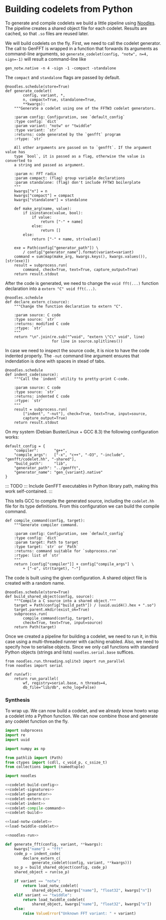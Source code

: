 # Building codelets from Python

To generate and compile codelets we build a little pipeline using [Noodles](http://noodles.rtfd.io). The pipeline creates a shared object file for each codelet. Results are cached, so that `.so` files are reused later.

We will build codelets on the fly. First, we need to call the codelet generator. The call to GenFFT is wrapped in a function that forwards its arguments as command-line arguments, so `generate_codelet(config, "notw", n=4, sign=-1)` will result a command-line like

```
gen_notw.native -n 4 -sign -1 -compact -standalone
```

The `compact` and `standalone` flags are passed by default.

``` {.python #codelet-generator}
@noodles.schedule(store=True)
def generate_codelet(
        config, variant, *,
        n, compact=True, standalone=True,
        **kwargs):
    """Generate a codelet using one of the FFTW3 codelet generators.

    :param config: Configuration, see `default_config`
    :type config: `dict`
    :param variant: "notw" or "twiddle"
    :type variant: `str`
    :returns: code generated by the `genfft` program
    :rtype: `str`

    All other arguments are passed on to `genfft`. If the argument value has
    type `bool`, it is passed as a flag, otherwise the value is converted to
    a string and passed as argument.

    :param n: FFT radix
    :param compact: (flag) group variable declarations
    :param standalone: (flag) don't include FFTW3 boilerplate
    """
    kwargs["n"] = n
    kwargs["compact"] = compact
    kwargs["standalone"] = standalone

    def make_arg(name, value):
        if isinstance(value, bool):
            if value:
                return ["-" + name]
            else:
                return []
        else:
            return ["-" + name, str(value)]

    exe = Path(config["generator_path"]) \
        / config["generator_name"].format(variant=variant)
    command = sum(map(make_arg, kwargs.keys(), kwargs.values()), [str(exe)])
    result = subprocess.run(
        command, check=True, text=True, capture_output=True)
    return result.stdout
```

After the code is generated, we need to change the `void fft(...)` function declaration into a `extern "C" void fft(...)`.

``` {.python #codelet-extern-c}
@noodles.schedule
def declare_extern_c(source):
    """Change the function declaration to extern "C".

    :param source: C code
    :type source: `str`
    :returns: modified C code
    :rtype: `str`
    """
    return "\n".join(re.sub("^void", "extern \"C\" void", line)
                     for line in source.splitlines())
```

In case we need to inspect the source code, it is nice to have the code indented properly. The `-nut` command line argument ensures that indendation is done with spaces in stead of tabs.

``` {.python #codelet-indent}
@noodles.schedule
def indent_code(source):
    """Call the `indent` utility to pretty-print C-code.

    :param source: C code
    :type source: `str`
    :returns: indented C code
    :rtype: `str`
    """
    result = subprocess.run(
        ["indent", "-nut"], check=True, text=True, input=source,
        capture_output=True)
    return result.stdout
```

On my system (Debian Buster/Linux + GCC 8.3) the following configuration works:

``` {.python #codelet-build-config}
default_config = {
    "compiler":       "g++",
    "compile_args":   ["-x", "c++", "-O3", "-include", "genfft/codelet.hh", "-shared"],
    "build_path":     "lib",
    "generator_path": "../genfft",
    "generator_name": "gen_{variant}.native"
}
```

::: TODO :::
Include GenFFT executables in Python library path, making this work self-contained.
:::

This tells GCC to compile the generated source, including the `codelet.hh` file for its type definitions. From this configuration we can build the compile command.

``` {.python #codelet-compile-command}
def compile_command(config, target):
    """Generate compiler command.

    :param config: Configuration, see `default_config`
    :type config: `dict`
    :param target: Path to target
    :type target: `str` or `Path`
    :returns: command suitable for `subprocess.run`
    :rtype: list of `str`
    """
    return [config["compiler"]] + config["compile_args"] \
        + ["-o", str(target), "-"]
```

The code is built using the given configuration. A shared object file is created with a random name.

``` {.python #codelet-build}
@noodles.schedule(store=True)
def build_shared_object(config, source):
    """Compile a C source into a shared object."""
    target = Path(config["build_path"]) / (uuid.uuid4().hex + ".so")
    target.parent.mkdir(exist_ok=True)
    subprocess.run(
        compile_command(config, target),
        check=True, text=True, input=source)
    return Path(target)
```

Once we created a pipeline for building a codelet, we need to run it, in this case using a multi-threaded runner with caching enabled. Also, we need to specify how to serialise objects. Since we only call functions with standard Python objects (strings and lists) `noodles.serial.base` suffices.

``` {.python #noodles-run}
from noodles.run.threading.sqlite3 import run_parallel
from noodles import serial

def run(wf):
    return run_parallel(
        wf, registry=serial.base, n_threads=4,
        db_file="lib/db", echo_log=False)
```

### Synthesis

To wrap up. We can now build a codelet, and we already know howto wrap a codelet into a Python function. We can now combine those and generate any codelet function on the fly.

``` {.py file=genfft/codelets.py}
import subprocess
import re
import uuid

import numpy as np

from pathlib import (Path)
from ctypes import (cdll, c_void_p, c_ssize_t)
from collections import (namedtuple)

import noodles

<<codelet-build-config>>
<<codelet-signatures>>
<<codelet-generator>>
<<codelet-extern-c>>
<<codelet-indent>>
<<codelet-compile-command>>
<<codelet-build>>

<<load-notw-codelet>>
<<load-twiddle-codelet>>

<<noodles-run>>

def generate_fft(config, variant, **kwargs):
    kwargs["name"] = "fft"
    code_p = indent_code(
        declare_extern_c(
            generate_codelet(config, variant, **kwargs)))
    so_p = build_shared_object(config, code_p)
    shared_object = run(so_p)

    if variant == "notw":
        return load_notw_codelet(
            shared_object, kwargs["name"], "float32", kwargs["n"])
    elif variant == "twiddle":
        return load_twiddle_codelet(
            shared_object, kwargs["name"], "float32", kwargs["n"])
    else:
        raise ValueError("Unknown FFT variant: " + variant)
```

